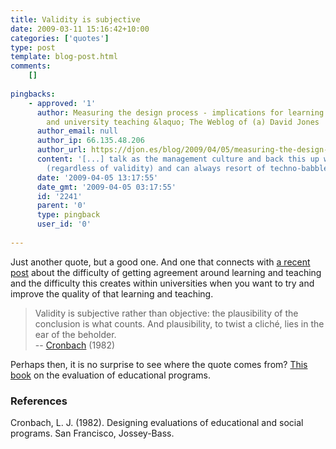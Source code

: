 ```yaml
---
title: Validity is subjective
date: 2009-03-11 15:16:42+10:00
categories: ['quotes']
type: post
template: blog-post.html
comments:
    []
    
pingbacks:
    - approved: '1'
      author: Measuring the design process - implications for learning design, e-learning
        and university teaching &laquo; The Weblog of (a) David Jones
      author_email: null
      author_ip: 66.135.48.206
      author_url: https://djon.es/blog/2009/04/05/measuring-the-design-process-implications-for-learning-design-e-learning-and-university-teaching/
      content: '[...] talk as the management culture and back this up with reams of data
        (regardless of validity) and can always resort of techno-babble to confuse [...]'
      date: '2009-04-05 13:17:55'
      date_gmt: '2009-04-05 03:17:55'
      id: '2241'
      parent: '0'
      type: pingback
      user_id: '0'
    
---
```

Just another quote, but a good one. And one that connects with [a recent post](/blog2/2009/03/09/how-to-improve-lt-and-e-learning-at-universities/) about the difficulty of getting agreement around learning and teaching and the difficulty this creates within universities when you want to try and improve the quality of that learning and teaching.

> Validity is subjective rather than objective: the plausibility of the conclusion is what counts. And plausibility, to twist a cliché, lies in the ear of the beholder.  
> \-- [Cronbach](http://en.wikipedia.org/wiki/Lee_Cronbach) (1982)

Perhaps then, it is no surprise to see where the quote comes from? [This book](http://www.amazon.com/Designing-Evaluations-Educational-Programs-Education/dp/0875895255/ref=sr_1_1?ie=UTF8&s=books&qid=1236748400&sr=8-1) on the evaluation of educational programs.

### References

Cronbach, L. J. (1982). Designing evaluations of educational and social programs. San Francisco, Jossey-Bass.
